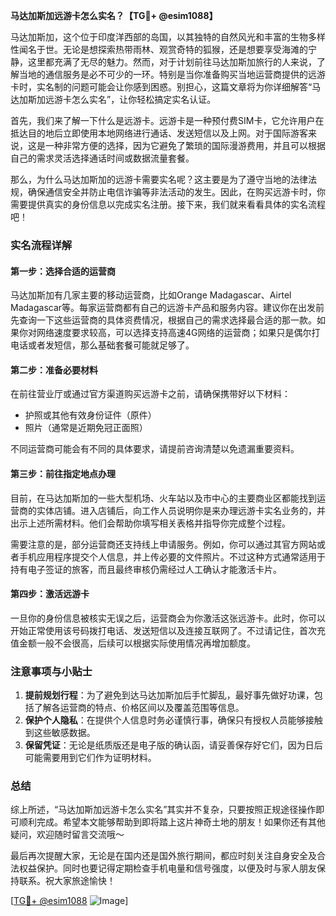 **马达加斯加远游卡怎么实名？【TG💪+ @esim1088】**

马达加斯加，这个位于印度洋西部的岛国，以其独特的自然风光和丰富的生物多样性闻名于世。无论是想探索热带雨林、观赏奇特的狐猴，还是想要享受海滩的宁静，这里都充满了无尽的魅力。然而，对于计划前往马达加斯加旅行的人来说，了解当地的通信服务是必不可少的一环。特别是当你准备购买当地运营商提供的远游卡时，实名制的问题可能会让你感到困惑。别担心，这篇文章将为你详细解答“马达加斯加远游卡怎么实名”，让你轻松搞定实名认证。

首先，我们来了解一下什么是远游卡。远游卡是一种预付费SIM卡，它允许用户在抵达目的地后立即使用本地网络进行通话、发送短信以及上网。对于国际游客来说，这是一种非常方便的选择，因为它避免了繁琐的国际漫游费用，并且可以根据自己的需求灵活选择通话时间或数据流量套餐。

那么，为什么马达加斯加的远游卡需要实名呢？这主要是为了遵守当地的法律法规，确保通信安全并防止电信诈骗等非法活动的发生。因此，在购买远游卡时，你需要提供真实的身份信息以完成实名注册。接下来，我们就来看看具体的实名流程吧！

### 实名流程详解

#### 第一步：选择合适的运营商
马达加斯加有几家主要的移动运营商，比如Orange Madagascar、Airtel Madagascar等。每家运营商都有自己的远游卡产品和服务内容。建议你在出发前先查询一下这些运营商的具体资费情况，根据自己的需求选择最合适的那一款。如果你对网络速度要求较高，可以选择支持高速4G网络的运营商；如果只是偶尔打电话或者发短信，那么基础套餐可能就足够了。

#### 第二步：准备必要材料
在前往营业厅或通过官方渠道购买远游卡之前，请确保携带好以下材料：
- 护照或其他有效身份证件（原件）
- 照片（通常是近期免冠正面照）

不同运营商可能会有不同的具体要求，请提前咨询清楚以免遗漏重要资料。

#### 第三步：前往指定地点办理
目前，在马达加斯加的一些大型机场、火车站以及市中心的主要商业区都能找到运营商的实体店铺。进入店铺后，向工作人员说明你是来办理远游卡实名业务的，并出示上述所需材料。他们会帮助你填写相关表格并指导你完成整个过程。

需要注意的是，部分运营商还支持线上申请服务。例如，你可以通过其官方网站或者手机应用程序提交个人信息，并上传必要的文件照片。不过这种方式通常适用于持有电子签证的旅客，而且最终审核仍需经过人工确认才能激活卡片。

#### 第四步：激活远游卡
一旦你的身份信息被核实无误之后，运营商会为你激活这张远游卡。此时，你可以开始正常使用该号码拨打电话、发送短信以及连接互联网了。不过请记住，首次充值金额一般不会很高，后续可以根据实际使用情况再增加额度。

### 注意事项与小贴士

1. **提前规划行程**：为了避免到达马达加斯加后手忙脚乱，最好事先做好功课，包括了解各运营商的特点、价格区间以及覆盖范围等信息。
2. **保护个人隐私**：在提供个人信息时务必谨慎行事，确保只有授权人员能够接触到这些敏感数据。
3. **保留凭证**：无论是纸质版还是电子版的确认函，请妥善保存好它们，因为日后可能需要用到它们作为证明材料。

### 总结

综上所述，“马达加斯加远游卡怎么实名”其实并不复杂，只要按照正规途径操作即可顺利完成。希望本文能够帮助到即将踏上这片神奇土地的朋友！如果你还有其他疑问，欢迎随时留言交流哦～

最后再次提醒大家，无论是在国内还是国外旅行期间，都应时刻关注自身安全及合法权益保护。同时也要记得定期检查手机电量和信号强度，以便及时与家人朋友保持联系。祝大家旅途愉快！

[[TG💪+ @esim1088](https://t.me/s/esim1088) ![Image](https://i.postimg.cc/4NQfJmqS/Snipaste-2025-05-13-00-14-12.png)]